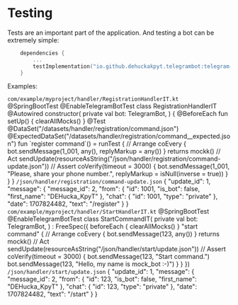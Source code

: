 # Testing

Tests are an important part of the application. And testing a bot can be extremely simple:

```kotlin
    dependencies {
        ...
        testImplementation("io.github.dehuckakpyt.telegrambot:telegram-bot-test:%current_version%")
    }
```

Examples:

<tabs id="bot-testing" group="telegram-bot-test-code">
    <tab title="JUnit 5" group-key="junit5">
        <code>com/example/myproject/handler/RegistrationHandlerIT.kt</code>
        <code-block lang="kotlin">
            @SpringBootTest
            @EnableTelegramBotTest
            class RegistrationHandlerIT @Autowired constructor(
                private val bot: TelegramBot,
            ) {
                @BeforeEach
                fun setUp() {
                    clearAllMocks()
                }
                @Test
                @DataSet("/datasets/handler/registration/command.json")
                @ExpectedDataSet("/datasets/handler/registration/command__expected.json")
                fun `register command`() = runTest {
                    // Arrange
                    coEvery { bot.sendMessage(1_001, any(), replyMarkup = any()) } returns mockk()
                    // Act
                    sendUpdate(resourceAsString("/json/handler/registration/command-update.json"))
                    // Assert
                    coVerify(timeout = 3000) {
                        bot.sendMessage(1_001, "Please, share your phone number.", replyMarkup = isNull(inverse = true))
                    }
                }
            }
        </code-block>
        <code>/json/handler/registration/command-update.json</code>
        <code-block lang="json">
            {
              "update_id": 1,
              "message": {
                "message_id": 2,
                "from": {
                  "id": 1001,
                  "is_bot": false,
                  "first_name": "DEHucka_KpyT"
                },
                "chat": {
                  "id": 1001,
                  "type": "private"
                },
                "date": 1707824482,
                "text": "/register"
              }
            }
        </code-block>
    </tab>
    <tab title="Kotest" group-key="kotest">
        <code>com/example/myproject/handler/StartHandlerIT.kt</code>
        <code-block lang="kotlin">
            @SpringBootTest
            @EnableTelegramBotTest
            class StartCommandIT(
                private val bot: TelegramBot,
            ) : FreeSpec({
                beforeEach {
                    clearAllMocks()
                }
                "start command" {
                    // Arrange
                    coEvery { bot.sendMessage(123, any()) } returns mockk()
                    // Act
                    sendUpdate(resourceAsString("/json/handler/start/update.json"))
                    // Assert
                    coVerify(timeout = 3000) {
                        bot.sendMessage(123, "Start command.")
                        bot.sendMessage(123, "Hello, my name is mock_bot :-)")
                    }
                }
            })
        </code-block>
        <code>/json/handler/start/update.json</code>
        <code-block lang="json">
            {
              "update_id": 1,
              "message": {
                "message_id": 2,
                "from": {
                  "id": 123,
                  "is_bot": false,
                  "first_name": "DEHucka_KpyT"
                },
                "chat": {
                  "id": 123,
                  "type": "private"
                },
                "date": 1707824482,
                "text": "/start"
              }
            }
        </code-block>
    </tab>
</tabs>